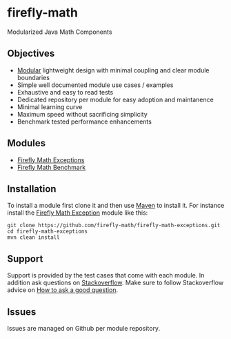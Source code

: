# firefly-math

Modularized Java Math Components

## Objectives
- [Modular](https://github.com/substack/browserify-handbook#module-philosophy) lightweight design with minimal coupling and clear module boundaries
- Simple well documented module use cases / examples
- Exhaustive and easy to read tests
- Dedicated repository per module for easy adoption and maintanence
- Minimal learning curve
- Maximum speed without sacrificing simplicity
- Benchmark tested performance enhancements

## Modules
- [Firefly Math Exceptions](https://github.com/firefly-math/firefly-math-exceptions)
- [Firefly Math Benchmark](https://github.com/firefly-math/firefly-math-benchmark)

## Installation

To install a module first clone it and then use [Maven](https://maven.apache.org/) to install it.  For instance install the [Firefly Math Exception](https://github.com/firefly-math/firefly-math-exceptions) module like this:
```
git clone https://github.com/firefly-math/firefly-math-exceptions.git
cd firefly-math-exceptions
mvn clean install
```

## Support

Support is provided by the test cases that come with each module.  In addition ask questions on [Stackoverflow](http://stackoverflow.com/).  Make sure to follow Stackoverflow advice on [How to ask a good question](http://stackoverflow.com/help/how-to-ask).

## Issues

Issues are managed on Github per module repository.
